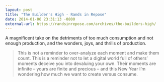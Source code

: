 ```yaml
---
layout: post
title: "The Builder's High - Rands in Repose"
date: 2014-01-06 23:31:13 -0800
external-url: https://randsinrepose.com/archives/the-builders-high/
---
```


A magnificent take on the detriments of too much consumption and not enough
production, and the wonders, joys, and thrills of production.

> This is not a reminder to over-analyze each moment and make them count. This
> is a reminder not to let a digital world full of others’ moments deceive you
> into devaluing your own. Their moments are infinite – yours are finite and
> precious – and this New Year I’m wondering how much we want to create versus
> consume.
